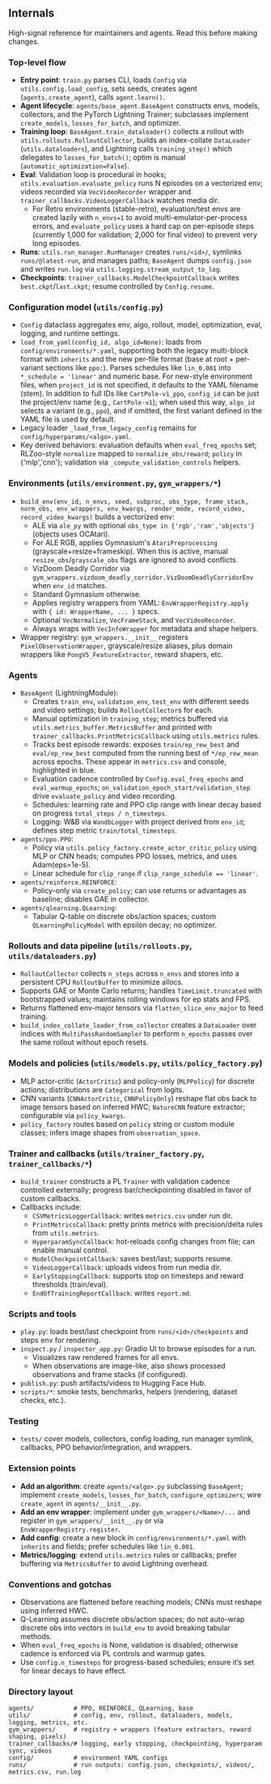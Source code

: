 ## Internals

High-signal reference for maintainers and agents. Read this before making changes.

### Top-level flow
- **Entry point**: `train.py` parses CLI, loads `Config` via `utils.config.load_config`, sets seeds, creates agent (`agents.create_agent`), calls `agent.learn()`.
- **Agent lifecycle**: `agents/base_agent.BaseAgent` constructs envs, models, collectors, and the PyTorch Lightning Trainer; subclasses implement `create_models`, `losses_for_batch`, and optimizer.
- **Training loop**: `BaseAgent.train_dataloader()` collects a rollout with `utils.rollouts.RolloutCollector`, builds an index-collate `DataLoader` (`utils.dataloaders`), and Lightning calls `training_step()` which delegates to `losses_for_batch()`; optim is manual (`automatic_optimization=False`).
- **Eval**: Validation loop is procedural in hooks; `utils.evaluation.evaluate_policy` runs N episodes on a vectorized env; videos recorded via `VecVideoRecorder` wrapper and `trainer_callbacks.VideoLoggerCallback` watches media dir.
  - For Retro environments (stable-retro), evaluation/test envs are created lazily with `n_envs=1` to avoid multi-emulator-per-process errors, and `evaluate_policy` uses a hard cap on per-episode steps (currently 1,000 for validation; 2,000 for final video) to prevent very long episodes.
- **Runs**: `utils.run_manager.RunManager` creates `runs/<id>/`, symlinks `runs/@latest-run`, and manages paths; `BaseAgent` dumps `config.json` and writes `run.log` via `utils.logging.stream_output_to_log`.
- **Checkpoints**: `trainer_callbacks.ModelCheckpointCallback` writes `best.ckpt`/`last.ckpt`; resume controlled by `Config.resume`.

### Configuration model (`utils/config.py`)
- `Config` dataclass aggregates env, algo, rollout, model, optimization, eval, logging, and runtime settings.
- `load_from_yaml(config_id, algo_id=None)`: loads from `config/environments/*.yaml`, supporting both the legacy multi-block format with `inherits` and the new per-file format (base at root + per-variant sections like `ppo:`). Parses schedules like `lin_0.001` into `*_schedule = 'linear'` and numeric base. For new-style environment files, when `project_id` is not specified, it defaults to the YAML filename (stem). In addition to full IDs like `CartPole-v1_ppo`, `config_id` can be just the project/env name (e.g., `CartPole-v1`); when used this way, `algo_id` selects a variant (e.g., `ppo`), and if omitted, the first variant defined in the YAML file is used by default.
- Legacy loader `_load_from_legacy_config` remains for `config/hyperparams/<algo>.yaml`.
- Key derived behaviors: evaluation defaults when `eval_freq_epochs` set; RLZoo-style `normalize` mapped to `normalize_obs/reward`; `policy` in {'mlp','cnn'}; validation via `_compute_validation_controls` helpers.

### Environments (`utils/environment.py`, `gym_wrappers/*`)
- `build_env(env_id, n_envs, seed, subproc, obs_type, frame_stack, norm_obs, env_wrappers, env_kwargs, render_mode, record_video, record_video_kwargs)` builds a vectorized env:
  - ALE via `ale_py` with optional `obs_type in {'rgb','ram','objects'}` (objects uses OCAtari).
  - For ALE RGB, applies Gymnasium's `AtariPreprocessing` (grayscale+resize+frameskip). When this is active, manual `resize_obs`/`grayscale_obs` flags are ignored to avoid conflicts.
  - VizDoom Deadly Corridor via `gym_wrappers.vizdoom_deadly_corridor.VizDoomDeadlyCorridorEnv` when `env_id` matches.
  - Standard Gymnasium otherwise.
  - Applies registry wrappers from YAML: `EnvWrapperRegistry.apply` with `{ id: WrapperName, ... }` specs.
  - Optional `VecNormalize`, `VecFrameStack`, and `VecVideoRecorder`.
  - Always wraps with `VecInfoWrapper` for metadata and shape helpers.
- Wrapper registry: `gym_wrappers.__init__` registers `PixelObservationWrapper`, grayscale/resize aliases, plus domain wrappers like `PongV5_FeatureExtractor`, reward shapers, etc.

### Agents
- `BaseAgent` (LightningModule):
  - Creates `train_env`, `validation_env`, `test_env` with different seeds and video settings; builds `RolloutCollector`s for each.
  - Manual optimization in `training_step`; metrics buffered via `utils.metrics_buffer.MetricsBuffer` and printed with `trainer_callbacks.PrintMetricsCallback` using `utils.metrics` rules.
  - Tracks best episode rewards: exposes `train/ep_rew_best` and `eval/ep_rew_best` computed from the running best of `*/ep_rew_mean` across epochs. These appear in `metrics.csv` and console, highlighted in blue.
  - Evaluation cadence controlled by `Config.eval_freq_epochs` and `eval_warmup_epochs`; `on_validation_epoch_start/validation_step` drive `evaluate_policy` and video recording.
  - Schedules: learning rate and PPO clip range with linear decay based on progress `total_steps / n_timesteps`.
  - Logging: W&B via `WandbLogger` with project derived from `env_id`; defines step metric `train/total_timesteps`.
- `agents/ppo.PPO`:
  - Policy via `utils.policy_factory.create_actor_critic_policy` using MLP or CNN heads; computes PPO losses, metrics, and uses Adam(eps=1e-5).
  - Linear schedule for `clip_range` if `clip_range_schedule == 'linear'`.
- `agents/reinforce.REINFORCE`:
  - Policy-only via `create_policy`; can use returns or advantages as baseline; disables GAE in collector.
- `agents/qlearning.QLearning`:
  - Tabular Q-table on discrete obs/action spaces; custom `QLearningPolicyModel` with epsilon decay; no optimizer.

### Rollouts and data pipeline (`utils/rollouts.py`, `utils/dataloaders.py`)
- `RolloutCollector` collects `n_steps` across `n_envs` and stores into a persistent CPU `RolloutBuffer` to minimize allocs.
- Supports GAE or Monte Carlo returns; handles `TimeLimit.truncated` with bootstrapped values; maintains rolling windows for ep stats and FPS.
- Returns flattened env-major tensors via `flatten_slice_env_major` to feed training.
- `build_index_collate_loader_from_collector` creates a `DataLoader` over indices with `MultiPassRandomSampler` to perform `n_epochs` passes over the same rollout without epoch resets.

### Models and policies (`utils/models.py`, `utils/policy_factory.py`)
- MLP actor-critic (`ActorCritic`) and policy-only (`MLPPolicy`) for discrete actions; distributions are `Categorical` from logits.
- CNN variants (`CNNActorCritic`, `CNNPolicyOnly`) reshape flat obs back to image tensors based on inferred HWC; `NatureCNN` feature extractor; configurable via `policy_kwargs`.
- `policy_factory` routes based on `policy` string or custom module classes; infers image shapes from `observation_space`.

### Trainer and callbacks (`utils/trainer_factory.py`, `trainer_callbacks/*`)
- `build_trainer` constructs a PL `Trainer` with validation cadence controlled externally; progress bar/checkpointing disabled in favor of custom callbacks.
- Callbacks include:
  - `CSVMetricsLoggerCallback`: writes `metrics.csv` under run dir.
  - `PrintMetricsCallback`: pretty prints metrics with precision/delta rules from `utils.metrics`.
  - `HyperparamSyncCallback`: hot-reloads config changes from file; can enable manual control.
  - `ModelCheckpointCallback`: saves best/last; supports resume.
  - `VideoLoggerCallback`: uploads videos from run media dir.
  - `EarlyStoppingCallback`: supports stop on timesteps and reward thresholds (train/eval).
  - `EndOfTrainingReportCallback`: writes `report.md`.

### Scripts and tools
- `play.py`: loads best/last checkpoint from `runs/<id>/checkpoints` and steps env for rendering.
- `inspect.py` / `inspector_app.py`: Gradio UI to browse episodes for a run.
  - Visualizes raw rendered frames for all envs.
  - When observations are image-like, also shows processed observations and frame stacks (if configured).
- `publish.py`: push artifacts/videos to Hugging Face Hub.
- `scripts/*`: smoke tests, benchmarks, helpers (rendering, dataset checks, etc.).

### Testing
- `tests/` cover models, collectors, config loading, run manager symlink, callbacks, PPO behavior/integration, and wrappers.

### Extension points
- **Add an algorithm**: create `agents/<algo>.py` subclassing `BaseAgent`; implement `create_models`, `losses_for_batch`, `configure_optimizers`; wire `create_agent` in `agents/__init__.py`.
- **Add an env wrapper**: implement under `gym_wrappers/<Name>/...` and register in `gym_wrappers/__init__.py` or via `EnvWrapperRegistry.register`.
- **Add config**: create a new block in `config/environments/*.yaml` with `inherits` and fields; prefer schedules like `lin_0.001`.
- **Metrics/logging**: extend `utils.metrics` rules or callbacks; prefer buffering via `MetricsBuffer` to avoid Lightning overhead.

### Conventions and gotchas
- Observations are flattened before reaching models; CNNs must reshape using inferred HWC.
- Q-Learning assumes discrete obs/action spaces; do not auto-wrap discrete obs into vectors in `build_env` to avoid breaking tabular methods.
- When `eval_freq_epochs` is None, validation is disabled; otherwise cadence is enforced via PL controls and warmup gates.
- Use `config.n_timesteps` for progress-based schedules; ensure it’s set for linear decays to have effect.

### Directory layout
```
agents/           # PPO, REINFORCE, QLearning, base
utils/            # config, env, rollout, dataloaders, models, logging, metrics, etc.
gym_wrappers/     # registry + wrappers (feature extractors, reward shaping, pixels)
trainer_callbacks/# logging, early stopping, checkpointing, hyperparam sync, videos
config/           # environment YAML configs
runs/             # run outputs: config.json, checkpoints/, videos/, metrics.csv, run.log
```
